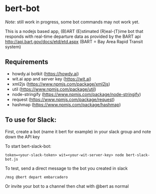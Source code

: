# bert-bot
*Note*: still work in progress, some bot commands may not work yet.

This is a nodejs based app, (B)ART (E)stimated (R)eal-(T)ime bot that responds with real-time departure data
as provided by the BART api http://api.bart.gov/docs/etd/etd.aspx
(BART = Bay Area Rapid Transit system)

## Requirements
* howdy.ai botkit (https://howdy.ai)
* wit.ai app and server key (https://wit.ai)
* xml2js (https://www.npmjs.com/package/xml2js)
* util (https://www.npmjs.com/package/util)
* node-stringify (https://www.npmjs.com/package/node-stringify)
* request (https://www.npmjs.com/package/request)
* hashmap (https://www.npmjs.com/package/hashmap)

## To use for Slack:
First, create a bot (name it bert for example) in your slack group and note down the API key

To start bert-slack-bot:

```
token=<your-slack-token> wit=<your-wit-server-key> node bert-slack-bot.js
```

To test, send a direct message to the bot you created in slack
```
/msg @bert depart embarcadero
```
Or invite your bot to a channel then chat with @bert as normal
